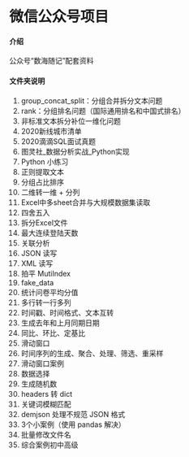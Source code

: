 # 微信公众号项目

#### 介绍
公众号“数海随记”配套资料

#### 文件夹说明

1.  group_concat_split：分组合并拆分文本问题
2.  rank：分组排名问题（国际通用排名和中国式排名）
3.  非标准文本拆分补位一维化问题
4.  2020新线城市清单
5.  2020滴滴SQL面试真题
6.  图灵社_数据分析实战_Python实现
7.  Python 小练习
8.  正则提取文本
9.  分组占比排序
10. 二维转一维 + 分列
11. Excel中多sheet合并与大规模数据集读取
12. 四舍五入
13. 拆分Excel文件
14. 最大连续登陆天数
15. 关联分析
16. JSON 读写
17. XML 读写
18. 拍平 MutiIndex
19. fake_data
20. 统计问卷平均分值
21. 多行转一行多列
22. 时间戳、时间格式、文本互转
23. 生成去年和上月同期日期
24. 同比、环比、定基比
25. 滑动窗口
26. 时间序列的生成、聚合、处理、筛选、重采样
27. 滑动窗口案例
28. 数据选择
29. 生成随机数
30. headers 转 dict
31. 关键词模糊匹配
32. demjson 处理不规范 JSON 格式
33. 3个小案例（使用 pandas 解决）
34. 批量修改文件名
35. 综合案例初中高级
